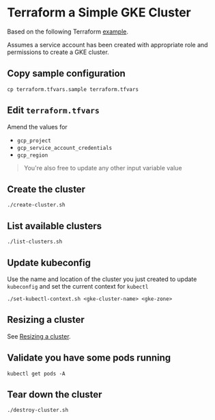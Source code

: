 # Terraform a Simple GKE Cluster

Based on the following Terraform [example](https://www.terraform.io/docs/providers/google/r/container_cluster.html).

Assumes a service account has been created with appropriate role and permissions to create a GKE cluster.

## Copy sample configuration

```
cp terraform.tfvars.sample terraform.tfvars
```

## Edit `terraform.tfvars`

Amend the values for

* `gcp_project`
* `gcp_service_account_credentials`
* `gcp_region`

> You're also free to update any other input variable value

## Create the cluster

```
./create-cluster.sh
```

## List available clusters

```
./list-clusters.sh
```

## Update kubeconfig

Use the name and location of the cluster you just created to update `kubeconfig` and set the current context for `kubectl`

```
./set-kubectl-context.sh <gke-cluster-name> <gke-zone>
```

## Resizing a cluster

See [Resizing a cluster](https://cloud.google.com/kubernetes-engine/docs/how-to/resizing-a-cluster).

## Validate you have some pods running

```
kubectl get pods -A
```

## Tear down the cluster

```
./destroy-cluster.sh
```
